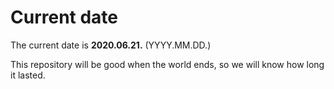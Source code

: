 # Current date

The current date is **2020.06.21.** (YYYY.MM.DD.)

This repository will be good when the world ends, so we will know how long it lasted.
